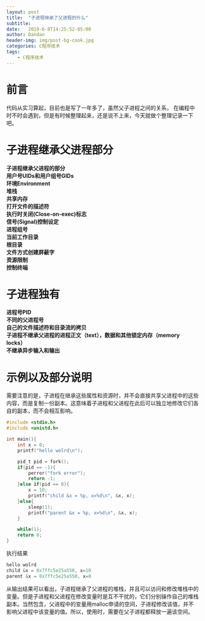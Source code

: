 ```yaml
---
layout: post
title:  "子进程继承了父进程的什么"
subtitle:
date:   2019-6-8T14:25:52-05:00
author: Dandan
header-img: img/post-bg-cook.jpg
categories: C程序技术
tags:
    - C程序技术
---
```

# 前言
代码从实习算起，目前也是写了一年多了，虽然父子进程之间的关系， 在编程中时不时会遇到，但是有时候整理起来，还是说不上来，今天就做个整理记录一下吧。
# 子进程继承父进程部分
**子进程继承父进程的部分**  
**用户号UIDs和用户组号GIDs**  
**环境Environment**  
**堆栈**  
**共享内存**  
**打开文件的描述符**  
**执行时关闭(Close-on-exec)标志**  
**信号(Signal)控制设定**  
**进程组号**  
**当前工作目录**  
**根目录**  
**文件方式创建屏蔽字**  
**资源限制**  
**控制终端**   
# 子进程独有  
**进程号PID**  
**不同的父进程号**  
**自己的文件描述符和目录流的拷贝**  
**子进程不继承父进程的进程正文（text），数据和其他锁定内存（memory locks）**  
**不继承异步输入和输出**  
  
# 示例以及部分说明
需要注意的是，子进程在继承这些属性和资源时，并不会直接共享父进程中的这些内容，而是复制一份副本。这意味着子进程和父进程在此后可以独立地修改它们各自的副本，而不会相互影响。  

```c
#include <stdio.h>
#include <unistd.h>

int main(){
    int x = 0;
    printf("hello wolrd\n");

    pid_t pid = fork();
    if(pid == -1){
        perror("fork error");
        return -1;
    }else if(pid == 0){
        x = 10;
        printf("child &x = %p, x=%d\n", &x, x);
    }else{
        sleep(1);
        printf("parent &x = %p, x=%d\n", &x, x);
    }

    while(1);
    return 0;
}

```
执行结果
```c
hello wolrd
child &x = 0x7ffc5e25a550, x=10
parent &x = 0x7ffc5e25a550, x=0
```
   从输出结果可以看出，子进程继承了父进程的堆栈，并且可以访问和修改堆栈中的变量。但是子进程和父进程在修改变量时是互不干扰的，它们分别操作自己的堆栈副本。当然包含，父进程中的变量用malloc申请的空间，子进程修改该值，并不影响父进程中该变量的值。所以，使用时，需要在父子进程都释放一遍该空间。

